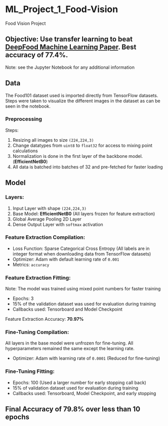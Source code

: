 # ML_Project_1_Food-Vision
Food Vision Project

## Objective: Use transfer learning to beat [DeepFood Machine Learning Paper](https://arxiv.org/abs/1606.05675). Best accuracy of 77.4%.
Note: see the Jupyter Notebook for any additional information

## Data
The Food101 dataset used is imported directly from TensorFlow datasets. Steps were taken to visualize the different images in the dataset as can be seen in the notebook.

### Preprocessing
Steps:
1. Resizing all images to size `(224,224,3)`
2. Change datatypes from `uint8` to `float32` for access to mixing point calculations
3. Normalization is done in the first layer of the backbone model. (**EfficientNetB0**)
4. All data is batched into batches of 32 and pre-fetched for faster loading

## Model
### Layers:
1. Input Layer with shape `(224,224,3)`
2. Base Model: **EfficientNetB0** (All layers frozen for feature extraction)
3. Global Average Pooling 2D Layer
4. Dense Output Layer with `softmax` activation 

### Feature Extraction Compilation:
* Loss Function: Sparse Categorical Cross Entropy (All labels are in integer format when downloading data from TensorFlow datasets)
* Optimizer: Adam with default learning rate of `0.001`
* Metrics: `accuracy`

### Feature Extraction Fitting:
Note: The model was trained using mixed point numbers for faster training
* Epochs: 3
* 15% of the validation dataset was used for evaluation during training
* Callbacks used: Tensorboard and Model Checkpoint

Feature Extraction Accuracy: **70.97%**

### Fine-Tuning Compilation:
All layers in the base model were unfrozen for fine-tuning. All hyperparameters remained the same except the learning rate.
* Optimizer: Adam with learning rate of `0.0001` (Reduced for fine-tuning)

### Fine-Tuning Fitting:
* Epochs: 100 (Used a larger number for early stopping call back)
* 15% of validation dataset used for evaluation during training
* Callbacks used: Tensorboard, Model Checkpoint, and early stopping

## Final Accuracy of **79.8%** over less than 10 epochs


